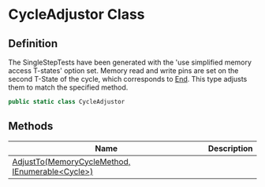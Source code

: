 # CycleAdjustor Class
## Definition

The SingleStepTests have been generated with the &#39;use simplified memory access T-states&#39; option set. Memory read and write pins are set on the second T-State of the cycle, which corresponds to [End](MrKWatkins.EmulatorTestSuites.Z80.Instruction.MemoryCycleMethod.md#fields). This type adjusts them to match the specified method.

```c#
public static class CycleAdjustor
```

## Methods

| Name | Description |
| ---- | ----------- |
| [AdjustTo(MemoryCycleMethod, IEnumerable&lt;Cycle&gt;)](MrKWatkins.EmulatorTestSuites.Z80.Instruction.SingleStep.CycleAdjustor.AdjustTo.md) |  |


